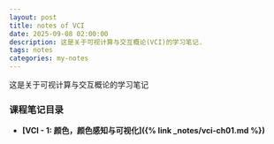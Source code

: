 ```yaml
---
layout: post
title: notes of VCI
date: 2025-09-08 02:00:00
description: 这是关于可视计算与交互概论(VCI)的学习笔记.
tags: notes
categories: my-notes
---
```


这是关于可视计算与交互概论的学习笔记

### 课程笔记目录

- **[VCI - 1: 颜色，颜色感知与可视化]({% link _notes/vci-ch01.md %})**
